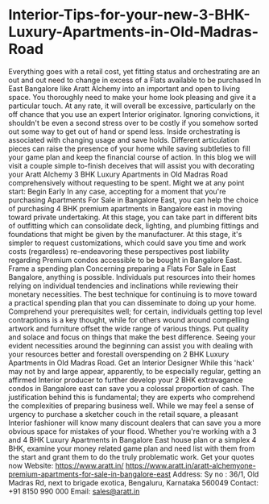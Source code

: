 # Interior-Tips-for-your-new-3-BHK-Luxury-Apartments-in-Old-Madras-Road
Everything goes with a retail cost, yet fitting status and orchestrating are an out and out need to change in excess of a Flats available to be purchased In East Bangalore like Aratt Alchemy into an important and open to living space. You thoroughly need to make your home look pleasing and give it a particular touch. At any rate, it will overall be excessive, particularly on the off chance that you use an expert Interior originator. Ignoring convictions, it shouldn't be even a second stress over to be costly if you somehow sorted out some way to get out of hand or spend less.  Inside orchestrating is associated with changing usage and save holds. Different articulation pieces can raise the presence of your home while saving subtleties to fill your game plan and keep the financial course of action. In this blog we will visit a couple simple to-finish deceives that will assist you with decorating your Aratt Alchemy 3 BHK Luxury Apartments in Old Madras Road comprehensively without requesting to be spent. Might we at any point start:  Begin Early In any case, accepting for a moment that you're purchasing Apartments For Sale in Bangalore East, you can help the choice of purchasing 4 BHK premium apartments in Bangalore east in moving toward private undertaking. At this stage, you can take part in different bits of outfitting which can consolidate deck, lighting, and plumbing fittings and foundations that might be given by the manufacturer. At this stage, it's simpler to request customizations, which could save you time and work costs (regardless) re-endeavoring these perspectives post liability regarding Premium condos accessible to be bought in Bangalore East. Frame a spending plan Concerning preparing a Flats For Sale in East Bangalore, anything is possible. Individuals put resources into their homes relying on individual tendencies and inclinations while reviewing their monetary necessities. The best technique for continuing is to move toward a practical spending plan that you can disseminate to doing up your home. Comprehend your prerequisites well; for certain, individuals getting top level contraptions is a key thought, while for others wound around compelling artwork and furniture offset the wide range of various things. Put quality and solace and focus on things that make the best difference. Seeing your evident necessities around the beginning can assist you with dealing with your resources better and forestall overspending on 2 BHK Luxury Apartments in Old Madras Road.  Get an Interior Designer While this 'hack' may not by and large appear, apparently, to be especially regular, getting an affirmed Interior producer to further develop your 2 BHK extravagance condos in Bangalore east can save you a colossal proportion of cash. The justification behind this is fundamental; they are experts who comprehend the complexities of preparing business well. While we may feel a sense of urgency to purchase a sketcher couch in the retail square, a pleasant Interior fashioner will know many discount dealers that can save you a more obvious space for mistakes of your flood. Whether you're working with a 3 and 4 BHK Luxury Apartments in Bangalore East house plan or a simplex 4 BHK, examine your money related game plan and need list with them from the start and grant them to do the truly problematic work. Get your quotes now Website: https://www.aratt.in/ https://www.aratt.in/aratt-alchemyone-premium-apartments-for-sale-in-bangalore-east  Address: Sy no : 36/1, Old Madras Rd, next to brigade exotica, Bengaluru, Karnataka 560049 Contact: +91 8150 990 000 Email: sales@aratt.in
